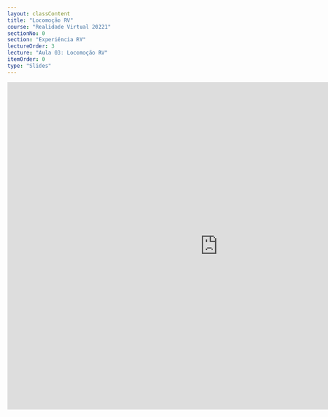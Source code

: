 ```yaml
---
layout: classContent
title: "Locomoção RV"
course: "Realidade Virtual 20221"
sectionNo: 0
section: "Experiência RV"
lectureOrder: 3
lecture: "Aula 03: Locomoção RV"
itemOrder: 0
type: "Slides"
---
```


<iframe src="https://docs.google.com/presentation/d/e/2PACX-1vT6r3uSwQfT4-Nc3GF02g1waVCDHsJvrj39CGsYN2W-k1N6QYI9x1KTYuyjg2b3pt2gVVWsXM6rsjdd/embed?start=false&loop=false&delayms=3000" frameborder="0" width="960" height="749" allowfullscreen="true" mozallowfullscreen="true" webkitallowfullscreen="true"></iframe>